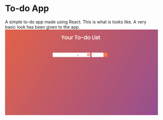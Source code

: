 # To-do App
A simple to-do app made using React. This is what is looks like. A very basic look has been given to the app.
![](image/todo.gif)
